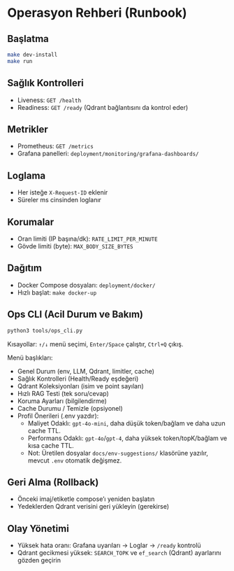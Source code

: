 # Operasyon Rehberi (Runbook)

## Başlatma
```bash
make dev-install
make run
```

## Sağlık Kontrolleri
- Liveness: `GET /health`
- Readiness: `GET /ready` (Qdrant bağlantısını da kontrol eder)

## Metrikler
- Prometheus: `GET /metrics`
- Grafana panelleri: `deployment/monitoring/grafana-dashboards/`

## Loglama
- Her isteğe `X-Request-ID` eklenir
- Süreler ms cinsinden loglanır

## Korumalar
- Oran limiti (IP başına/dk): `RATE_LIMIT_PER_MINUTE`
- Gövde limiti (byte): `MAX_BODY_SIZE_BYTES`

## Dağıtım
- Docker Compose dosyaları: `deployment/docker/`
- Hızlı başlat: `make docker-up`

## Ops CLI (Acil Durum ve Bakım)
```bash
python3 tools/ops_cli.py
```

Kısayollar: `↑/↓` menü seçimi, `Enter/Space` çalıştır, `Ctrl+Q` çıkış.

Menü başlıkları:
- Genel Durum (env, LLM, Qdrant, limitler, cache)
- Sağlık Kontrolleri (Health/Ready eşdeğeri)
- Qdrant Koleksiyonları (isim ve point sayıları)
- Hızlı RAG Testi (tek soru/cevap)
- Koruma Ayarları (bilgilendirme)
- Cache Durumu / Temizle (opsiyonel)
- Profil Önerileri (.env yazdır):
  - Maliyet Odaklı: `gpt-4o-mini`, daha düşük token/bağlam ve daha uzun cache TTL.
  - Performans Odaklı: `gpt-4o`/`gpt-4`, daha yüksek token/topK/bağlam ve kısa cache TTL.
  - Not: Üretilen dosyalar `docs/env-suggestions/` klasörüne yazılır, mevcut `.env` otomatik değişmez.

## Geri Alma (Rollback)
- Önceki imaj/etiketle compose’ı yeniden başlatın
- Yedeklerden Qdrant verisini geri yükleyin (gerekirse)

## Olay Yönetimi
- Yüksek hata oranı: Grafana uyarıları → Loglar → `/ready` kontrolü
- Qdrant gecikmesi yüksek: `SEARCH_TOPK` ve `ef_search` (Qdrant) ayarlarını gözden geçirin
